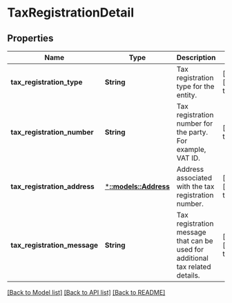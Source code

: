 # TaxRegistrationDetail

## Properties
Name | Type | Description | Notes
------------ | ------------- | ------------- | -------------
**tax_registration_type** | **String** | Tax registration type for the entity. | [optional] [default to null]
**tax_registration_number** | **String** | Tax registration number for the party. For example, VAT ID. | [default to null]
**tax_registration_address** | [***::models::Address**](Address.md) | Address associated with the tax registration number. | [optional] [default to null]
**tax_registration_message** | **String** | Tax registration message that can be used for additional tax related details. | [optional] [default to null]

[[Back to Model list]](../README.md#documentation-for-models) [[Back to API list]](../README.md#documentation-for-api-endpoints) [[Back to README]](../README.md)


